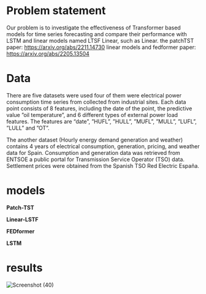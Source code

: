 # Problem statement
Our problem is to investigate the effectiveness of Transformer based models for time series forecasting and compare their performance with LSTM and linear models named LTSF Linear, such as Linear.
the patchTST paper: https://arxiv.org/abs/2211.14730
linear models and fedformer paper: https://arxiv.org/abs/2205.13504

# Data
There are five datasets were used four of them were electrical power consumption time series from collected from industrial sites. Each data point consists of 8 features, including the date of the point, the predictive value ”oil temperature”, and 6 different types of external power load features. The features are “date”, ”HUFL”, ”HULL”, ”MUFL”, ”MULL”, ”LUFL”, ”LULL” and ”OT”.

The another dataset (Hourly energy demand generation and weather) contains 4 years of electrical consumption, generation, pricing, and weather data for Spain. Consumption and generation data was retrieved from ENTSOE a public portal for Transmission Service Operator (TSO) data. Settlement prices were obtained from the Spanish TSO Red Electric España.

# models
**Patch-TST**

**Linear-LSTF**

**FEDformer**

**LSTM**

# results
![Screenshot (40)](https://github.com/alhassan10ehab/time_series_final_project_data_analysis/assets/130251324/77308c61-c682-4879-ba52-c37fd732d77b)
